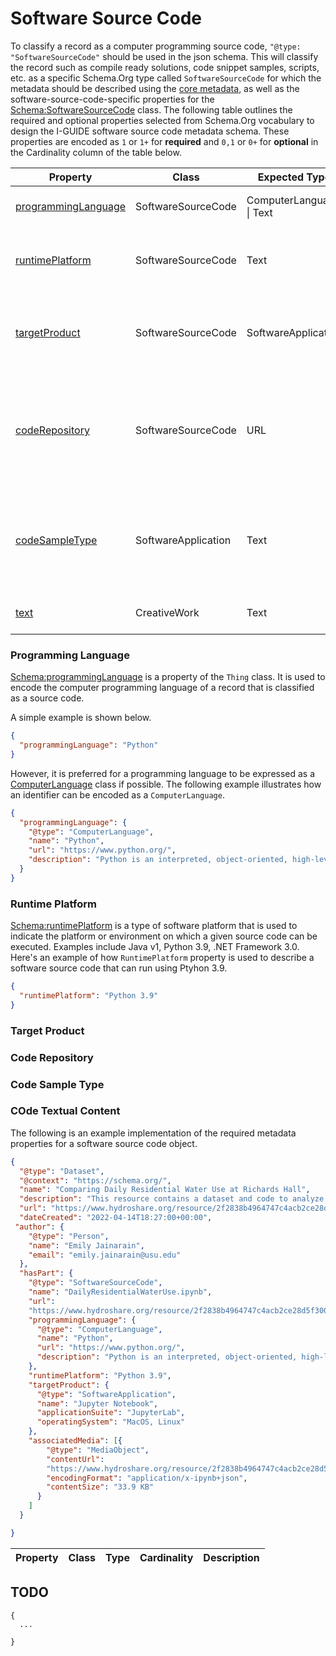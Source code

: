 
# Software Source Code

To classify a record as a computer programming source code, `"@type: "SoftwareSourceCode"` should be used in the json schema. This will classify the record such as compile ready solutions, code snippet samples, scripts, etc. as a specific Schema.Org type called `SoftwareSourceCode` for which the metadata should be described using the [core metadata](https://github.com/I-GUIDE/data-catalog/blob/main/schema/core.md), as well as the software-source-code-specific properties for the [Schema:SoftwareSourceCode](https://schema.org/SoftwareSourceCode) class. The following table outlines the required and optional properties selected from Schema.Org vocabulary to design the I-GUIDE software source code metadata schema. These properties are encoded as `1` or `1+` for **required** and `0,1` or `0+` for **optional** in the Cardinality column of the table below.

|Property|Class|Expected Type|Cardinality|Description|
|---|---|---|---|---|
| [programmingLanguage](https://schema.org/programmingLanguage) | SoftwareSourceCode | ComputerLanguage \| Text | 1+ | The computer programming language |
| [runtimePlatform](https://schema.org/runtimePlatform) | SoftwareSourceCode | Text | 1+ | Runtime platform or script interpreter dependencies |
| [targetProduct](https://schema.org/targetProduct) | SoftwareSourceCode | SoftwareApplication | 1+ | Target Operating System or Product to which the code applies |
| [codeRepository](https://schema.org/codeRepository) | SoftwareSourceCode| URL | 1 | Link to the repository where the un-compiled, human readable code and related code is located |
| [codeSampleType](https://schema.org/codeSampleType) | SoftwareApplication | Text | 0,1 | What type of code sample: full (compile ready) solution, code snippet, inline code, scripts, template |
| [text](https://schema.org/text) | CreativeWork | Text | 0+ |The textual content of the source code. |

### Programming Language

[Schema:programmingLanguage](https://schema.org/programmingLanguage) is a property of the `Thing` class. It is used to encode the computer programming language of a record that is classified as a source code. 

A simple example is shown below.

``` json
{
  "programmingLanguage": "Python"
}
```

However, it is preferred for a programming language to be expressed as a [ComputerLanguage](https://schema.org/ComputerLanguage) class if possible. The following example illustrates how an identifier can be encoded as a `ComputerLanguage`.

``` json
{
  "programmingLanguage": {
    "@type": "ComputerLanguage",
    "name": "Python",
    "url": "https://www.python.org/",
    "description": "Python is an interpreted, object-oriented, high-level programming language with dynamic semantics."
  }
}
```

### Runtime Platform

[Schema:runtimePlatform](https://schema.org/runtimePlatform) is a type of software platform that is used to indicate the platform or environment on which a given source code can be executed. Examples include Java v1, Python 3.9, .NET Framework 3.0. Here's an example of how  `RuntimePlatform` property is used to describe a software source code that can run using Ptyhon 3.9.

``` json
{
  "runtimePlatform": "Python 3.9"
}
```

### Target Product



### Code Repository

### Code Sample Type

### COde Textual Content






















The following is an example implementation of the required metadata
properties for a software source code object.

```json
{
  "@type": "Dataset",
  "@context": "https://schema.org/",
  "name": "Comparing Daily Residential Water Use at Richards Hall",
  "description": "This resource contains a dataset and code to analyze average day to day water use at a residential hall at Utah State University (USU). Included in this resource is a .csv file that contains high resolution time series of water flow from a residential building on the USU campus. The data was recorded every one second for approximately three weeks in 2017. The Jupyter Notebook in this resource demonstrates how to subset the Richards Hall dataset to analyze daily water use from March 18-24, 2017. It resamples the data to daily total volume and finds the daily average, then plots the average daily volume in gallons for each day of the week.",
  "url": "https://www.hydroshare.org/resource/2f2838b4964747c4acb2ce28d5f300b3/",
  "dateCreated": "2022-04-14T18:27:00+00:00",
 "author": {
    "@type": "Person",
    "name": "Emily Jainarain",
    "email": "emily.jainarain@usu.edu"
  },
  "hasPart": {
    "@type": "SoftwareSourceCode",
    "name": "DailyResidentialWaterUse.ipynb",
    "url":
    "https://www.hydroshare.org/resource/2f2838b4964747c4acb2ce28d5f300b3/data/contents/DailyResidentialWaterUse.ipynb",
    "programmingLanguage": {
      "@type": "ComputerLanguage",
      "name": "Python",
      "url": "https://www.python.org/",
      "description": "Python is an interpreted, object-oriented, high-level programming language with dynamic semantics. Its high-level built in data structures, combined with dynamic typing and dynamic binding, make it very attractive for Rapid Application Development, as well as for use as a scripting or glue language to connect existing components together. Python's simple, easy to learn syntax emphasizes readability and therefore reduces the cost of program maintenance. Python supports modules and packages, which encourages program modularity and code reuse. The Python interpreter and the extensive standard library are available in source or binary form without charge for all major platforms, and can be freely distributed."
    },
    "runtimePlatform": "Python 3.9",
    "targetProduct": {
      "@type": "SoftwareApplication",
      "name": "Jupyter Notebook",
      "applicationSuite": "JupyterLab",
      "operatingSystem": "MacOS, Linux"
    },
    "associatedMedia": [{
        "@type": "MediaObject",
        "contentUrl":
        "https://www.hydroshare.org/resource/2f2838b4964747c4acb2ce28d5f300b3/data/contents/DailyResidentialWaterUse.ipynb",
        "encodingFormat": "application/x-ipynb+json",
        "contentSize": "33.9 KB"
      }
    ]
  }

}
```





|Property|Class|Type|Cardinality|Description|
|---|---|---|---|---|


## TODO
```
{
  ...

}
```
